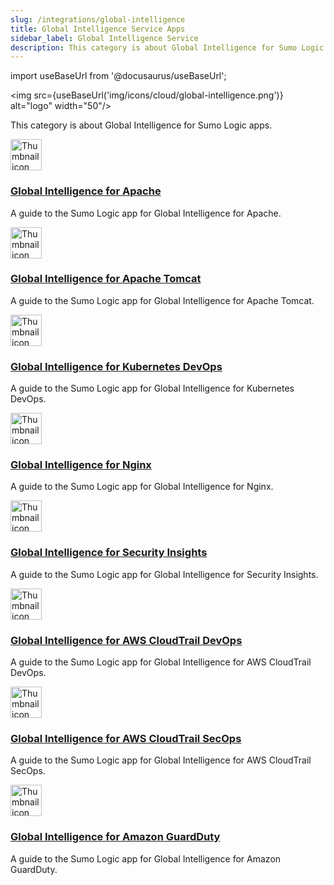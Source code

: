 ```yaml
---
slug: /integrations/global-intelligence
title: Global Intelligence Service Apps
sidebar_label: Global Intelligence Service
description: This category is about Global Intelligence for Sumo Logic apps.
---
```


import useBaseUrl from '@docusaurus/useBaseUrl';

<img src={useBaseUrl('img/icons/cloud/global-intelligence.png')} alt="logo" width="50"/>  

This category is about Global Intelligence for Sumo Logic apps.

<div className="box-wrapper" markdown="1">
<div className="box smallbox1 card">
  <div className="container">
  <img src={useBaseUrl('img/integrations/global-intelligence/gi-apache1.png')} alt="Thumbnail icon" width="50"/>
  <h3><a href="/docs/integrations/global-intelligence/apache">Global Intelligence for Apache </a></h3>
  <p>A guide to the Sumo Logic app for Global Intelligence for Apache.</p>
  </div>
</div>
<div className="box smallbox2 card">
  <div className="container">
  <img src={useBaseUrl('img/integrations/global-intelligence/gi-apache2.png')} alt="Thumbnail icon" width="50"/>
  <h3><a href="/docs/integrations/global-intelligence/apache-tomcat">Global Intelligence for Apache Tomcat</a></h3>
  <p>A guide to the Sumo Logic app for Global Intelligence for Apache Tomcat.</p>
  </div>
</div>
    <div className="box smallbox3 card">
      <div className="container">
      <img src={useBaseUrl('img/integrations/global-intelligence/.png')} alt="Thumbnail icon" width="50"/>
      <h3><a href="/docs/integrations/global-intelligence/kubernetes-devops">Global Intelligence for Kubernetes DevOps</a></h3>
      <p>A guide to the Sumo Logic app for Global Intelligence for Kubernetes DevOps.</p>
      </div>
    </div>
    <div className="box smallbox4 card">
      <div className="container">
      <img src={useBaseUrl('img/integrations/global-intelligence/.png')} alt="Thumbnail icon" width="50"/>
      <h3><a href="/docs/integrations/global-intelligence/nginx">Global Intelligence for Nginx</a></h3>
      <p>A guide to the Sumo Logic app for Global Intelligence for Nginx.</p>
      </div>
    </div>
    <div className="box smallbox5 card">
      <div className="container">
      <img src={useBaseUrl('img/integrations/global-intelligence/.png')} alt="Thumbnail icon" width="50"/>
      <h3><a href="/docs/integrations/global-intelligence/global-intelligence-security-insights">Global Intelligence for Security Insights</a></h3>
      <p>A guide to the Sumo Logic app for Global Intelligence for Security Insights.</p>
      </div>
    </div>
    <div className="box smallbox6 card">
      <div className="container">
      <img src={useBaseUrl('img/integrations/global-intelligence/gi-aws-cloudtrail-devops.png')} alt="Thumbnail icon" width="50"/>
      <h3><a href="/docs/integrations/global-intelligence/global-intelligence-cloudtrail-devops">Global Intelligence for AWS CloudTrail DevOps</a></h3>
      <p>A guide to the Sumo Logic app for Global Intelligence for AWS CloudTrail DevOps.</p>
      </div>
    </div>
    <div className="box smallbox7 card">
      <div className="container">
      <img src={useBaseUrl('img/integrations/global-intelligence/gi-aws-cloudtrail-secops.png')} alt="Thumbnail icon" width="50"/>
      <h3><a href="/docs/integrations/global-intelligence/global-intelligence-cloudtrail-secops">Global Intelligence for AWS CloudTrail SecOps</a></h3>
      <p>A guide to the Sumo Logic app for Global Intelligence for AWS CloudTrail SecOps.</p>
      </div>
    </div>
    <div className="box smallbox8 card">
      <div className="container">
      <img src={useBaseUrl('img/integrations/global-intelligence/gi-guardduty.png')} alt="Thumbnail icon" width="50"/>
      <h3><a href="/docs/integrations/global-intelligence/global-intelligence-guardduty">Global Intelligence for Amazon GuardDuty</a></h3>
      <p>A guide to the Sumo Logic app for Global Intelligence for Amazon GuardDuty.</p>
      </div>
    </div>
